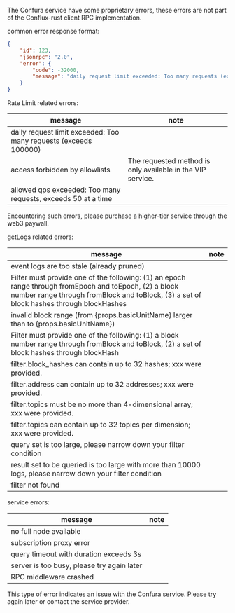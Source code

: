 The Confura service have some proprietary errors, these errors are not part of the Conflux-rust client RPC implementation.

common error response format:

```json
{
    "id": 123,
    "jsonrpc": "2.0",
    "error": {
        "code": -32000,
        "message": "daily request limit exceeded: Too many requests (exceeds 100000)"
    }
}
```

Rate Limit related errors:

| message                                                                                             | note                                                                       |
| --------------------------------------------------------------------------------------------------- | -------------------------------------------------------------------------- |
| daily request limit exceeded: Too many requests (exceeds 100000) |                                                                            |
| access forbidden by allowlists                                                                      | The requested method is only available in the VIP service. |
| allowed qps exceeded: Too many requests, exceeds 50 at a time                       |                                                                            |

Encountering such errors, please purchase a higher-tier service through the web3 paywall.

getLogs related errors:

| message                                                                                                                                                                                                                                                                    | note |
| -------------------------------------------------------------------------------------------------------------------------------------------------------------------------------------------------------------------------------------------------------------------------- | ---- |
| event logs are too stale (already pruned)                                                                                                                                                                                                               |      |
| Filter must provide one of the following: (1) an epoch range through fromEpoch and toEpoch, (2) a block number range through fromBlock and toBlock, (3) a set of block hashes through blockHashes |      |
| invalid block range (from {props.basicUnitName} larger than to {props.basicUnitName})                                                                                                                                   |      |
| Filter must provide one of the following: (1) a block number range through fromBlock and toBlock, (2) a set of block hashes through blockHash                                                                        |      |
| filter.block_hashes can contain up to 32 hashes; xxx were provided.                                                                                                                                                   |      |
| filter.address can contain up to 32 addresses; xxx were provided.                                                                                                                                                                          |      |
| filter.topics must be no more than 4-dimensional array; xxx were provided.                                                                                                                                                                 |      |
| filter.topics can contain up to 32 topics per dimension; xxx were provided.                                                                                                                                                                |      |
| query set is too large, please narrow down your filter condition                                                                                                                                                                                                           |      |
| result set to be queried is too large with more than 10000 logs, please narrow down your filter condition                                                                                                                                                                  |      |
| filter not found                                                                                                                                                                                                                                                           |      |

service errors:

| message                                    | note |
| ------------------------------------------ | ---- |
| no full node available                     |      |
| subscription proxy error                   |      |
| query timeout with duration exceeds 3s     |      |
| server is too busy, please try again later |      |
| RPC middleware crashed                     |      |

This type of error indicates an issue with the Confura service. Please try again later or contact the service provider.
